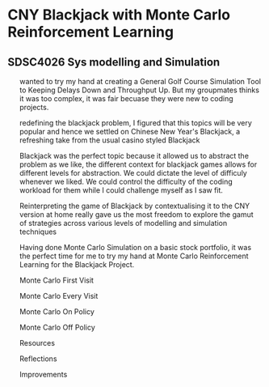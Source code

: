 <h1>CNY Blackjack with Monte Carlo Reinforcement Learning</h1>
<h2>SDSC4026 Sys modelling and Simulation</h2>

<ul>wanted to try my hand at creating a General Golf Course Simulation Tool to Keeping Delays Down and Throughput Up. But my groupmates thinks it was too complex, it was fair becuase they were new to coding projects.</ul>
<ul>redefining the blackjack problem, I figured that this topics will be very popular and hence we settled on Chinese New Year's Blackjack, a refreshing take from the usual casino styled Blackjack</ul>
<ul>Blackjack was the perfect topic because it allowed us to abstract the problem as we like, the different context for blackjack games allows for different levels for abstraction. We could dictate the level of difficuly whenever we liked. We could control the difficulty of the coding workload for them while I could challenge myself as I saw fit.</ul>
<ul>Reinterpreting the game of Blackjack by contextualising it to the CNY version at home really gave us the most freedom to explore the gamut of strategies across various levels of modelling and simulation techniques</ul>
<ul>Having done Monte Carlo Simulation on a basic stock portfolio, it was the perfect time for me to try my hand at Monte Carlo Reinforcement Learning for the Blackjack Project.</ul>

<ul>Monte Carlo First Visit</ul>
<ul>Monte Carlo Every Visit</ul>
<ul>Monte Carlo On Policy</ul>
<ul>Monte Carlo Off Policy</ul>

<ul>Resources</ul>

<ul>Reflections</ul>

<ul>Improvements</ul>
